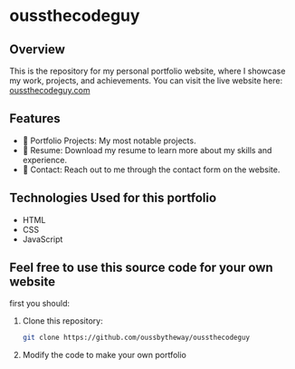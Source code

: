 # oussthecodeguy
## Overview

This is the repository for my personal portfolio website, where I showcase my work, projects, and achievements. 
You can visit the live website here: [oussthecodeguy.com](oussthecodeguy.github.io)

## Features

- 📂 Portfolio Projects: My most notable projects.
- 📄 Resume: Download my resume to learn more about my skills and experience.
- 📧 Contact: Reach out to me through the contact form on the website.

## Technologies Used for this portfolio

- HTML
- CSS
- JavaScript

## Feel free to use this source code for your own website
first you should:

1. Clone this repository:

   ```bash
   git clone https://github.com/oussbytheway/oussthecodeguy

2. Modify the code to make your own portfolio
